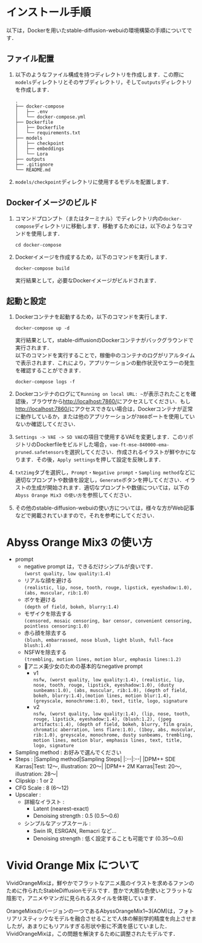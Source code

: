 # インストール手順

以下は，Dockerを用いたstable-diffusion-webuiの環境構築の手順についてです．

## ファイル配置
1. 以下のようなファイル構成を持つディレクトリを作成します．この際に`models`ディレクトリとそのサブディレクトリ，そして`outputs`ディレクトリを作成します．
    ```
    .
    ├── docker-compose
    │   ├── .env
    │   └── docker-compose.yml
    ├── Dockerfile
    │   ├── Dockerfile
    │   └── requirements.txt
    ├── models
    │   ├── checkpoint
    │   ├── embeddings
    │   └── Lora
    ├── outputs
    ├── .gitignore
    └── README.md
    ```
2. `models/checkpoint`ディレクトリに使用するモデルを配置します．

## Dockerイメージのビルド

1. コマンドプロンプト（またはターミナル）でディレクトリ内の`docker-compose`ディレクトリに移動します．移動するためには，以下のようなコマンドを使用します．
    ```
    cd docker-compose
    ```

2. Dockerイメージを作成するため，以下のコマンドを実行します．
    ```
    docker-compose build
    ```
    実行結果として，必要なDockerイメージがビルドされます．

## 起動と設定
1. Dockerコンテナを起動するため，以下のコマンドを実行します．
    ```
    docker-compose up -d
    ```
    実行結果として，stable-diffusionのDockerコンテナがバックグラウンドで実行されます．<br>
    以下のコマンドを実行することで，稼働中のコンテナのログがリアルタイムで表示されます．これにより，アプリケーションの動作状況やエラーの発生を確認することができます．
    ```
    docker-compose logs -f
    ```

2. Dockerコンテナのログにて`Running on local URL: ~`が表示されたことを確認後，ブラウザから[http://localhost:7860/](http://localhost:7860/)にアクセスしてください．もし[http://localhost:7860/](http://localhost:7860/)にアクセスできない場合は，Dockerコンテナが正常に動作しているか，または他のアプリケーションが`7860`ポートを使用していないか確認してください．

3. `Settings -> VAE -> SD VAE`の項目で使用するVAEを変更します．このリポジトリのDockerfileをビルドした場合，`vae-ft-mse-840000-ema-pruned.safetensors`を選択してください．作成されるイラストが鮮やかになります．その後，`Apply settings`を押して設定を反映します．<br>

4. `txt2img`タブを選択し，`Prompt`・`Negative prompt`・`Sampling method`などに適切なプロンプトや数値を設定し，`Generate`ボタンを押してください．イラストの生成が開始されます．適切なプロンプトや数値については，以下の`Abyss Orange Mix3 の使い方`を参照してください．

5. その他のstable-diffusion-webuiの使い方については，様々な方がWeb記事などで掲載されていますので，それを参考にしてください．


# Abyss Orange Mix3 の使い方
- prompt
    - negative prompt は，できるだけシンプルが良いです．<br>
        `(worst quality, low quality:1.4)`
    - リアルな顔を避ける<br>
        `(realistic, lip, nose, tooth, rouge, lipstick, eyeshadow:1.0), (abs, muscular, rib:1.0)`
    - ボケを避ける<br>
        `(depth of field, bokeh, blurry:1.4)`
    - モザイクを除去する<br>
        `(censored, mosaic censoring, bar censor, convenient censoring, pointless censoring:1.0)`
    - 赤ら顔を除去する<br>
        `(blush, embarrassed, nose blush, light blush, full-face blush:1.4)`
    - NSFWを除去する<br>
        `(trembling, motion lines, motion blur, emphasis lines:1.2)`
    - 🔰アニメ美少女のための基本的なnegative prompt
        - v1<br>
            `nsfw, (worst quality, low quality:1.4), (realistic, lip, nose, tooth, rouge, lipstick, eyeshadow:1.0), (dusty sunbeams:1.0), (abs, muscular, rib:1.0), (depth of field, bokeh, blurry:1.4),(motion lines, motion blur:1.4), (greyscale, monochrome:1.0), text, title, logo, signature`
        - v2<br>
            `nsfw, (worst quality, low quality:1.4), (lip, nose, tooth, rouge, lipstick, eyeshadow:1.4), (blush:1.2), (jpeg artifacts:1.4), (depth of field, bokeh, blurry, film grain, chromatic aberration, lens flare:1.0), (1boy, abs, muscular, rib:1.0), greyscale, monochrome, dusty sunbeams, trembling, motion lines, motion blur, emphasis lines, text, title, logo, signature`
- Sampling method : お好みで選んでください
- Steps :
    |Sampling method|Sampling Steps|
    |:--|:--|
    |DPM++ SDE Karras|Test: 12～, illustration: 20～|
    |DPM++ 2M Karras|Test: 20～, illustration: 28～|
- Clipskip : 1 or 2
- CFG Scale : 8 (6～12)
- Upscaler :
    - 詳細なイラスト :<br>
        - Latent (nearest-exact)
        - Denoising strength : 0.5 (0.5～0.6)
    - シンプルなアップスケール :<br>
        - Swin IR, ESRGAN, Remacri など…
        - Denoising strength : 低く設定することも可能です (0.35～0.6)


# Vivid Orange Mix について

VividOrangeMixは，鮮やかでフラットなアニメ風のイラストを求めるファンのために作られたStableDiffusionモデルです．豊かで大胆な色使いとフラットな陰影で，アニメやマンガに見られるスタイルを体現しています．

OrangeMixsのバージョンの一つであるAbyssOrangeMix1~3(AOM)は，フォトリアリスティックなモデルを融合させることで人体の解剖学的精度を向上させましたが，あまりにもリアルすぎる形状や影に不満を感じていました．VividOrangeMixは，この問題を解決するために調整されたモデルです．
